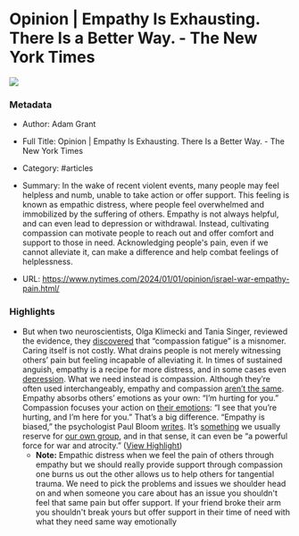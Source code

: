 # Opinion | Empathy Is Exhausting. There Is a Better Way. - The New York Times

![](https://static01.nyt.com/images/2023/12/30/opinion/30grant/30grant-facebookJumbo-v3.jpg)

### Metadata

- Author: Adam Grant
- Full Title: Opinion | Empathy Is Exhausting. There Is a Better Way. - The New York Times
- Category: #articles

- Summary: In the wake of recent violent events, many people may feel helpless and numb, unable to take action or offer support. This feeling is known as empathic distress, where people feel overwhelmed and immobilized by the suffering of others. Empathy is not always helpful, and can even lead to depression or withdrawal. Instead, cultivating compassion can motivate people to reach out and offer comfort and support to those in need. Acknowledging people's pain, even if we cannot alleviate it, can make a difference and help combat feelings of helplessness. 

- URL: https://www.nytimes.com/2024/01/01/opinion/israel-war-empathy-pain.html/

### Highlights

- But when two neuroscientists, Olga Klimecki and Tania Singer, reviewed the evidence, they [discovered](https://books.google.com/books?hl=en&lr=&id=5rmMnvgD40UC&oi=fnd&pg=PA368&dq=%252522compassion+fatigue%252522+%252522empathic+distress+fatigue%252522&ots=lyeGFTjRgO&sig=DF74eZPjmpKJxbA7B7nKvgGo34k#_blank) that “compassion fatigue” is a misnomer. Caring itself is not costly. What drains people is not merely witnessing others’ pain but feeling incapable of alleviating it. In times of sustained anguish, empathy is a recipe for more distress, and in some cases even [depression](https://onlinelibrary.wiley.com/doi/full/10.1002/pchj.482). What we need instead is compassion.
  Although they’re often used interchangeably, empathy and compassion [aren’t the same](https://psycnet.apa.org/record/2016-46141-001). Empathy absorbs others’ emotions as your own: “I’m hurting for you.” Compassion focuses your action on [their emotions](https://psycnet.apa.org/record/2016-46141-001): “I see that you’re hurting, and I’m here for you.”
  That’s a big difference. “Empathy is biased,” the psychologist Paul Bloom [writes](https://www.amazon.com/Against-Empathy-Case-Rational-Compassion/dp/0062339346). It’s [something](https://www.sciencedirect.com/science/article/pii/S2352250X1630080X) we usually reserve for [our own group](https://journals.sagepub.com/doi/full/10.1111/j.1467-9280.2009.02265.x), and in that sense, it can even be “a powerful force for war and atrocity.” ([View Highlight](https://read.readwise.io/read/01hkk0qqqbwpfvrkrsndhnfkjw))
    - **Note:** Empathic distress when we feel the pain of others through empathy but we should really provide support through compassion one burns us out the other allows us to help others for tangential trauma. We need to pick the problems and issues we shoulder head on and when someone you care about has an issue you shouldn't feel that same pain but offer support. If your friend broke their arm you shouldn't break yours but offer support in their time of need with what they need same way emotionally
